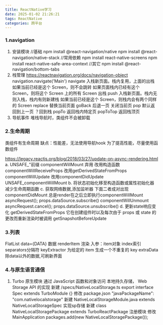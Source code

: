```yaml
---
title: ReactNative学习
date: 2025-01-02 21:26:21
tags: ReactNative
categories: 跨平台
---
```


### 1.navigation
1. 安装模块
//基础
npm install @react-navigation/native 
npm install @react-navigation/native-stack
//常用依赖
npm install react-native-screens 
npm install react-native-safe-area-context
//其它
npm install @react-navigation/bottom-tabs
2. 栈管理
https://reactnavigation.org/docs/navigation-object
navigation.navigate('Main')
 navigate 入栈新页面。栈内复用，上面的出栈
	如果当前已经是这个 Screen，则不会跳转
	如果页面栈内已经有这个 Screen，则将这个 Screen 上的所有 Screen 出栈
 push 入栈新页面。栈内无则入栈，栈内有则新建栈
	如果当前已经是这个 Screen，则栈内会有两个同样的 Screen
 replace 替换当前页面
 goBack 后退一页 关闭当前页
 pop 默认返回到上一页 ？回到栈
 popTo 返回栈内特定页
 popToTop 返回栈顶页 
3. 导航事件
堆栈导航时，类组件不会被卸载

### 2.生命周期
类组件有生命周期
缺点：性能差，无法使用导航hook
	为了提高性能，尽量使用函数组件
	
https://legacy.reactjs.org/blog/2018/03/27/update-on-async-rendering.html
a. UNSAFE_”前缀
componentWillMount 弃用 改用构造函数
componentWillReceiveProps 改用getDerivedStateFromProps
componentWillUpdate 改用componentDidUpdate
	UNSAFE_componentWillMount
b. 将状态初始化移至构造函数或属性初始化器
减少生命周期函数
c. 获取网络数据,添加监听器
下面二者成对出现
componentDidMount
	总是render在之后立即执行componentWillMount
	asyncRequest();
	props.dataSource.subscribe()
componentWillUnmount 
	asyncRequest.cancel();
	props.dataSource.unsubscribe()
d. 更新state响应变化
getDerivedStateFromProps
它在创建组件时以及每次由于 props 或 state 的更改而重新渲染时被调用
getSnapshotBeforeUpdate

### 3.列表
FlatList
	data={DATA} 数据
	renderItem 渲染
		入参：item对象 index索引 separators分隔符
	keyExtractor 为给定的 item 生成一个不重复的 key
	extraData 除data以外的数据,可刷新界面

### 4.与原生语言通信
1. Turbo 原生模块 
通过 JavaScript 函数和对象访问
本地持久存储， Web Storage API 的实现
新建 /specs/NativeLocalStorage.ts
    export interface Spec extends TurboModule {}
修改 package.json
    "javaPackageName": "com.nativelocalstorage"
新建 NativeLocalStorageModule.java
    extends NativeLocalStorageSpec
    实现sp存储
新建 class NativeLocalStoragePackage 
    extends TurboReactPackage
    注册模块
修改 MainApplication 
    packages.add(new NativeLocalStoragePackage());